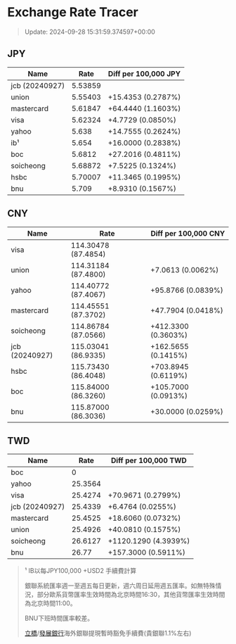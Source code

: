 # Exchange Rate Tracer

> Update: 2024-09-28 15:31:59.374597+00:00

## JPY

| Name           |    Rate | Diff per 100,000 JPY   |
|----------------|---------|------------------------|
| jcb (20240927) | 5.53859 |                        |
| union          | 5.55403 | +15.4353 (0.2787%)     |
| mastercard     | 5.61847 | +64.4440 (1.1603%)     |
| visa           | 5.62324 | +4.7729 (0.0850%)      |
| yahoo          | 5.638   | +14.7555 (0.2624%)     |
| ib¹            | 5.654   | +16.0000 (0.2838%)     |
| boc            | 5.6812  | +27.2016 (0.4811%)     |
| soicheong      | 5.68872 | +7.5225 (0.1324%)      |
| hsbc           | 5.70007 | +11.3465 (0.1995%)     |
| bnu            | 5.709   | +8.9310 (0.1567%)      |

## CNY

| Name           | Rate                | Diff per 100,000 CNY   |
|----------------|---------------------|------------------------|
| visa           | 114.30478	(87.4854) |                        |
| union          | 114.31184	(87.4800) | +7.0613 (0.0062%)      |
| yahoo          | 114.40772	(87.4067) | +95.8766 (0.0839%)     |
| mastercard     | 114.45551	(87.3702) | +47.7904 (0.0418%)     |
| soicheong      | 114.86784	(87.0566) | +412.3300 (0.3603%)    |
| jcb (20240927) | 115.03041	(86.9335) | +162.5655 (0.1415%)    |
| hsbc           | 115.73430	(86.4048) | +703.8945 (0.6119%)    |
| boc            | 115.84000	(86.3260) | +105.7000 (0.0913%)    |
| bnu            | 115.87000	(86.3036) | +30.0000 (0.0259%)     |

## TWD

| Name           |    Rate | Diff per 100,000 TWD   |
|----------------|---------|------------------------|
| boc            |  0      |                        |
| yahoo          | 25.3564 |                        |
| visa           | 25.4274 | +70.9671 (0.2799%)     |
| jcb (20240927) | 25.4339 | +6.4764 (0.0255%)      |
| mastercard     | 25.4525 | +18.6060 (0.0732%)     |
| union          | 25.4926 | +40.0810 (0.1575%)     |
| soicheong      | 26.6127 | +1120.1290 (4.3939%)   |
| bnu            | 26.77   | +157.3000 (0.5911%)    |


> ¹ IB以每JPY100,000 +USD2 手續費計算
>
> 銀聯系統匯率週一至週五每日更新，週六周日延用週五匯率。如無特殊情況，部分歐系貨幣匯率生效時間為北京時間16:30，其他貨幣匯率生效時間為北京時間11:00。
>
> BNU下班時間匯率較差。
>
> [立橋](https://www.wlbank.com.mo/uploads/ueditor/file/20181211/1544536513900230.pdf)/[發展銀行](https://www.mdb.com.mo/Service_Charges_20230728.pdf)海外銀聯提現暫時豁免手續費(貴銀聯1.1%左右)

